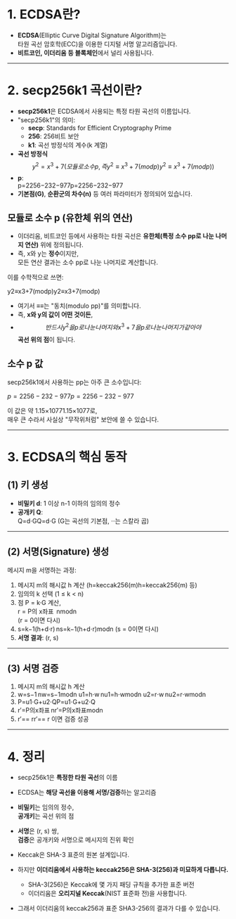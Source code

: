 
# 1. **ECDSA란?**

- **ECDSA**(Elliptic Curve Digital Signature Algorithm)는  
    타원 곡선 암호학(ECC)을 이용한 디지털 서명 알고리즘입니다.
- **비트코인, 이더리움 등 블록체인**에서 널리 사용됩니다.

---

# 2. **secp256k1 곡선이란?**

- **secp256k1**은 ECDSA에서 사용되는 특정 타원 곡선의 이름입니다.
- "secp256k1"의 의미:
    - **secp**: Standards for Efficient Cryptography Prime
    - **256**: 256비트 보안
    - **k1**: 곡선 방정식의 계수(k 계열)
- **곡선 방정식**  
    $$
    y^2=x^3+7 (모듈로 소수 p, 즉 y^2≡x^3+7(mod p)y^2≡x^3+7(modp))
    $$
- **p**:  
    p=2256−232−977p=2256−232−977
- **기본점(G)**, **순환군의 차수(n)** 등 여러 파라미터가 정의되어 있습니다.


## **모듈로 소수 p (유한체 위의 연산)**

- 이더리움, 비트코인 등에서 사용하는 타원 곡선은 **유한체(특정 소수 pp로 나눈 나머지 연산)** 위에 정의됩니다.
- 즉, x와 y는 **정수**이지만,  
    모든 연산 결과는 소수 pp로 나눈 나머지로 계산합니다.

이를 수학적으로 쓰면:

y2≡x3+7(modp)y2≡x3+7(modp)

- 여기서 ≡≡는 "동치(modulo pp)"를 의미합니다.
- 즉, **x와 y의 값이 어떤 것이든**,  
- $$
    반드시 y^2을 p로 나눈 나머지와 x^3+7을 p로 나눈 나머지가 같아야 
    $$ 
    **곡선 위의 점**이 됩니다.

## **소수 p 값**

secp256k1에서 사용하는 pp는 아주 큰 소수입니다:

$p=2256−232−977p=2256−232−977$

이 값은 약 1.15×10771.15×1077로,  
매우 큰 수라서 사실상 "무작위처럼" 보안에 쓸 수 있습니다.


---

# 3. **ECDSA의 핵심 동작**

## (1) **키 생성**

- **비밀키 d**: 1 이상 n-1 이하의 임의의 정수
- **공개키 Q**:  
    Q=d⋅GQ=d⋅G (G는 곡선의 기본점, ⋅⋅는 스칼라 곱)

---

## (2) **서명(Signature) 생성**

메시지 m을 서명하는 과정:

1. 메시지 m의 해시값 h 계산 (h=keccak256(m)h=keccak256(m) 등)
2. 임의의 k 선택 (1 ≤ k < n)
3. 점 P = k·G 계산,  
    r = P의 x좌표   nmodn  
    (r = 0이면 다시)
4. s=k−1(h+d⋅r)  ns=k−1(h+d⋅r)modn (s = 0이면 다시)
5. **서명 결과**: (r, s)

---

## (3) **서명 검증**

1. 메시지 m의 해시값 h 계산
2. w=s−1  nw=s−1modn u1=h⋅w  nu1​=h⋅wmodn u2=r⋅w  nu2​=r⋅wmodn
3. P=u1⋅G+u2⋅QP=u1​⋅G+u2​⋅Q
4. r′=P의x좌표  nr′=P의x좌표modn
5. r′== rr′== r 이면 검증 성공

---

# 4. **정리**

- secp256k1은 **특정한 타원 곡선**의 이름
- ECDSA는 **해당 곡선을 이용해 서명/검증**하는 알고리즘
- **비밀키**는 임의의 정수,  
    **공개키**는 곡선 위의 점
- **서명**은 (r, s) 쌍,  
    **검증**은 공개키와 서명으로 메시지의 진위 확인

- Keccak은 SHA-3 표준의 원본 설계입니다.
- 하지만 **이더리움에서 사용하는 keccak256은 SHA-3(256)과 미묘하게 다릅니다.**
    - SHA-3(256)은 Keccak에 몇 가지 패딩 규칙을 추가한 표준 버전
    - 이더리움은 **오리지널 Keccak**(NIST 표준화 전)을 사용합니다.
- 그래서 이더리움의 keccak256과 표준 SHA3-256의 결과가 다를 수 있습니다.